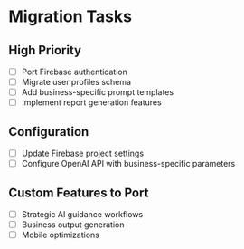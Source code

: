 # Migration Tasks

## High Priority
- [ ] Port Firebase authentication
- [ ] Migrate user profiles schema
- [ ] Add business-specific prompt templates
- [ ] Implement report generation features

## Configuration
- [ ] Update Firebase project settings
- [ ] Configure OpenAI API with business-specific parameters

## Custom Features to Port
- [ ] Strategic AI guidance workflows
- [ ] Business output generation
- [ ] Mobile optimizations